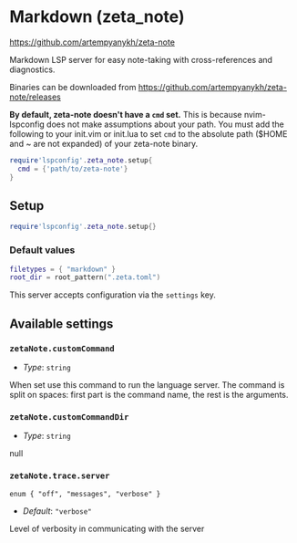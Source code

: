 # Markdown (zeta_note)

https://github.com/artempyanykh/zeta-note

Markdown LSP server for easy note-taking with cross-references and diagnostics.

Binaries can be downloaded from https://github.com/artempyanykh/zeta-note/releases

**By default, zeta-note doesn't have a `cmd` set.** This is because nvim-lspconfig does not make assumptions about your path. You must add the following to your init.vim or init.lua to set `cmd` to the absolute path ($HOME and ~ are not expanded) of your zeta-note binary.

```lua
require'lspconfig'.zeta_note.setup{
  cmd = {'path/to/zeta-note'}
}
```


## Setup

```lua
require'lspconfig'.zeta_note.setup{}
```


### Default values

```lua
filetypes = { "markdown" }
root_dir = root_pattern(".zeta.toml")
```


This server accepts configuration via the `settings` key.

## Available settings

### `zetaNote.customCommand`

  * *Type*: `string`

 When set use this command to run the language server\.
 The command is split on spaces\: first part is the command name\, the rest is the arguments\.

### `zetaNote.customCommandDir`

  * *Type*: `string`

 null

### `zetaNote.trace.server`

  `enum { "off", "messages", "verbose" }`

 * *Default*: `"verbose"`
 
 Level of verbosity in communicating with the server




